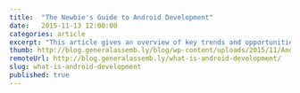 ```yaml
---
title:  "The Newbie's Guide to Android Development"
date:   2015-11-13 12:00:00
categories: article
excerpt: "This article gives an overview of key trends and opportunities in the Android ecosystem today."
thumb: http://blog.generalassemb.ly/blog/wp-content/uploads/2015/11/Android101_DripArt1.jpg
remoteUrl: http://blog.generalassemb.ly/what-is-android-development/
slug: what-is-android-development
published: true
---
```


